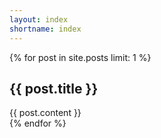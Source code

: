 ```yaml
---
layout: index
shortname: index
---
```


{% for post in site.posts limit: 1 %}
  <article>
    <h1>{{ post.title }}</h1>
    {{ post.content }}
  </article>
{% endfor %}